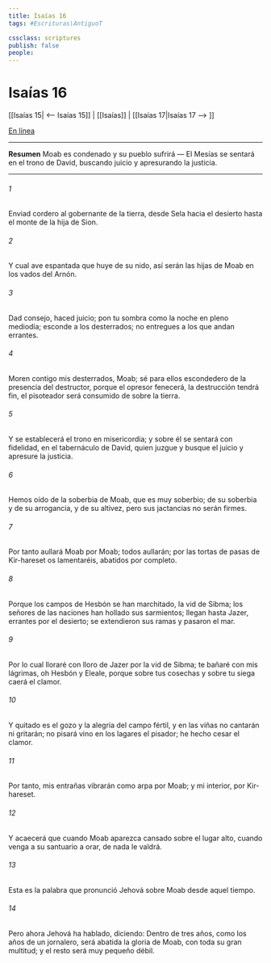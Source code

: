 ```yaml
---
title: Isaías 16
tags: #Escrituras\AntiguoT

cssclass: scriptures
publish: false
people:
---
```


# Isaías 16
[[Isaías 15| <-- Isaías 15]] | [[Isaías]] | [[Isaías 17|Isaías 17 --> ]]

[En línea](https://churchofjesuschrist.org/study/scriptures/ot/isa/16?lang=spa)

---
__Resumen__
Moab es condenado y su pueblo sufrirá — El Mesías se sentará en el trono de David, buscando juicio y apresurando la justicia.

---
###### 1 
Enviad cordero al gobernante de la tierra, desde Sela hacia el desierto hasta el monte de la hija de Sion.

###### 2 
Y cual ave espantada que huye de su nido, así serán las hijas de Moab en los vados del Arnón.

###### 3 
Dad consejo, haced juicio; pon tu sombra como la noche en pleno mediodía; esconde a los desterrados; no entregues a los que andan errantes.

###### 4 
Moren contigo mis desterrados, Moab; sé para ellos escondedero de la presencia del destructor, porque el opresor fenecerá, la destrucción tendrá fin, el pisoteador será consumido de sobre la tierra.

###### 5 
Y se establecerá el trono en misericordia; y sobre él se sentará con fidelidad, en el tabernáculo de David, quien juzgue y busque el juicio y apresure la justicia.

###### 6 
Hemos oído de la soberbia de Moab, que es muy soberbio; de su soberbia y de su arrogancia, y de su altivez, pero sus jactancias no serán firmes.

###### 7 
Por tanto aullará Moab por Moab; todos aullarán; por las tortas de pasas de Kir-hareset os lamentaréis, abatidos por completo.

###### 8 
Porque los campos de Hesbón se han marchitado,  la vid de Sibma; los señores de las naciones han hollado sus sarmientos; llegan hasta Jazer, errantes por el desierto; se extendieron sus ramas y pasaron el mar.

###### 9 
Por lo cual lloraré con lloro de Jazer por la vid de Sibma; te bañaré con mis lágrimas, oh Hesbón y Eleale, porque sobre tus cosechas y sobre tu siega caerá el clamor.

###### 10 
Y quitado es el gozo y la alegría del campo fértil, y en las viñas no cantarán ni gritarán; no pisará vino en los lagares el pisador; he hecho cesar el clamor.

###### 11 
Por tanto, mis entrañas vibrarán como arpa por Moab; y mi interior, por Kir-hareset.

###### 12 
Y acaecerá que cuando Moab aparezca cansado sobre el lugar alto, cuando venga a su santuario a orar, de nada le valdrá.

###### 13 
Esta es la palabra que pronunció Jehová sobre Moab desde aquel tiempo.

###### 14 
Pero ahora Jehová ha hablado, diciendo: Dentro de tres años, como los años de un jornalero, será abatida la gloria de Moab, con toda su gran multitud; y el resto será muy pequeño  débil.

